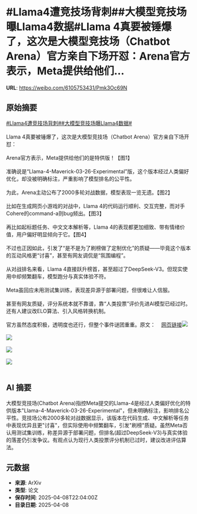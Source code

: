 # #Llama4遭竞技场背刺##大模型竞技场曝Llama4数据#Llama 4真要被锤爆了，这次是大模型竞技场（Chatbot Arena）官方亲自下场开怼：Arena官方表示，Meta提供给他们...

**URL**: https://weibo.com/6105753431/Pmk3Oc69N

## 原始摘要

<a href="https://m.weibo.cn/search?containerid=231522type%3D1%26t%3D10%26q%3D%23Llama4%E9%81%AD%E7%AB%9E%E6%8A%80%E5%9C%BA%E8%83%8C%E5%88%BA%23&amp;extparam=%23Llama4%E9%81%AD%E7%AB%9E%E6%8A%80%E5%9C%BA%E8%83%8C%E5%88%BA%23" data-hide=""><span class="surl-text">#Llama4遭竞技场背刺#</span></a><a href="https://m.weibo.cn/search?containerid=231522type%3D1%26t%3D10%26q%3D%23%E5%A4%A7%E6%A8%A1%E5%9E%8B%E7%AB%9E%E6%8A%80%E5%9C%BA%E6%9B%9DLlama4%E6%95%B0%E6%8D%AE%23&amp;extparam=%23%E5%A4%A7%E6%A8%A1%E5%9E%8B%E7%AB%9E%E6%8A%80%E5%9C%BA%E6%9B%9DLlama4%E6%95%B0%E6%8D%AE%23" data-hide=""><span class="surl-text">#大模型竞技场曝Llama4数据#</span></a><br><br>Llama 4真要被锤爆了，这次是大模型竞技场（Chatbot Arena）官方亲自下场开怼：<br><br>Arena官方表示，Meta提供给他们的是特供版！【图1】<br><br>准确说是“Llama-4-Maverick-03-26-Experimental”版，这个版本经过人类偏好优化，却没被明确标注，严重影响了模型排名的公平性。<br><br>为此，Arena主动公布了2000多轮对战数据，模型表现一览无遗。【图2】<br><br>比如在生成网页小游戏的对战中，Llama 4的代码运行顺利、交互完整，而对手Cohere的command-a则bug频出。【图3】<br><br>再比如起标题任务、中文文本解析等，Llama 4的表现都更加细致、带有情绪价值，用户偏好明显倾向于它。【图4】<br><br>不过也正因如此，引发了“是不是为了刷榜做了定制优化”的质疑——毕竟这个版本的互动风格更“讨喜”，甚至有网友调侃是“氛围编程”。<br><br>从对战排名来看，Llama 4直接跃升榜首，甚至超过了DeepSeek-V3。但现实使用中却频繁翻车，模型跑分与真实体验不符。<br><br>Meta虽回应未用测试集训练，表现差异源于部署问题，但很难让人信服。<br><br>甚至有网友质疑，评分系统本就不靠谱，靠“人类投票”评价先进AI模型已经过时。还有人建议改ELO算法、引入风格转换机制。<br><br>官方虽然态度积极，透明度也还行，但整个事件谜团重重。原文：<a href="https://weibo.cn/sinaurl?u=https%3A%2F%2Fmp.weixin.qq.com%2Fs%2FFcJ2_Bi9w5j_707cCgmsgw" data-hide=""><span class="url-icon"><img style="width: 1rem;height: 1rem" src="https://h5.sinaimg.cn/upload/2015/09/25/3/timeline_card_small_web_default.png" referrerpolicy="no-referrer"></span><span class="surl-text">网页链接</span></a><img style="" src="https://tvax2.sinaimg.cn/large/006Fd7o3gy1i09ibmq4c1j30te0ju7fz.jpg" referrerpolicy="no-referrer"><br><br><img style="" src="https://tvax1.sinaimg.cn/large/006Fd7o3gy1i09ibo178lj30ti0jstgq.jpg" referrerpolicy="no-referrer"><br><br><img style="" src="https://tvax2.sinaimg.cn/large/006Fd7o3gy1i09ibt1tdhg30jo0a4gnx.gif" referrerpolicy="no-referrer"><br><br><img style="" src="https://tvax4.sinaimg.cn/large/006Fd7o3gy1i09ibw6a5zg30hs0b44qs.gif" referrerpolicy="no-referrer"><br><br>

## AI 摘要

大模型竞技场(Chatbot Arena)指控Meta提交的Llama-4是经过人类偏好优化的特供版本"Llama-4-Maverick-03-26-Experimental"，但未明确标注，影响排名公平性。竞技场公布2000多轮对战数据显示，该版本在代码生成、中文解析等任务中表现优异且更"讨喜"，但实际使用中频繁翻车，引发"刷榜"质疑。虽然Meta否认用测试集训练，称差异源于部署问题，但排名(超过DeepSeek-V3)与真实体验的落差仍引发争议。有观点认为现行人类投票评分机制已过时，建议改进评估算法。

## 元数据

- **来源**: ArXiv
- **类型**: 论文
- **保存时间**: 2025-04-08T22:04:00Z
- **目录日期**: 2025-04-08
